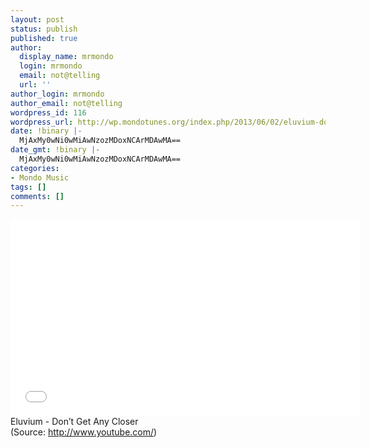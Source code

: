 ```yaml
---
layout: post
status: publish
published: true
author:
  display_name: mrmondo
  login: mrmondo
  email: not@telling
  url: ''
author_login: mrmondo
author_email: not@telling
wordpress_id: 116
wordpress_url: http://wp.mondotunes.org/index.php/2013/06/02/eluvium-dont-get-any-closer/
date: !binary |-
  MjAxMy0wNi0wMiAwNzozMDoxNCArMDAwMA==
date_gmt: !binary |-
  MjAxMy0wNi0wMiAwNzozMDoxNCArMDAwMA==
categories:
- Mondo Music
tags: []
comments: []
---
```

<iframe width="560" height="315" src="//www.youtube.com/embed/qKyMDjFxIQ8" frameborder="0"> </iframe>
Eluvium - Don&#8217;t Get Any Closer
<div class="attribution">(<span>Source:</span> <a href="http://www.youtube.com/">http://www.youtube.com/</a>)</div>
